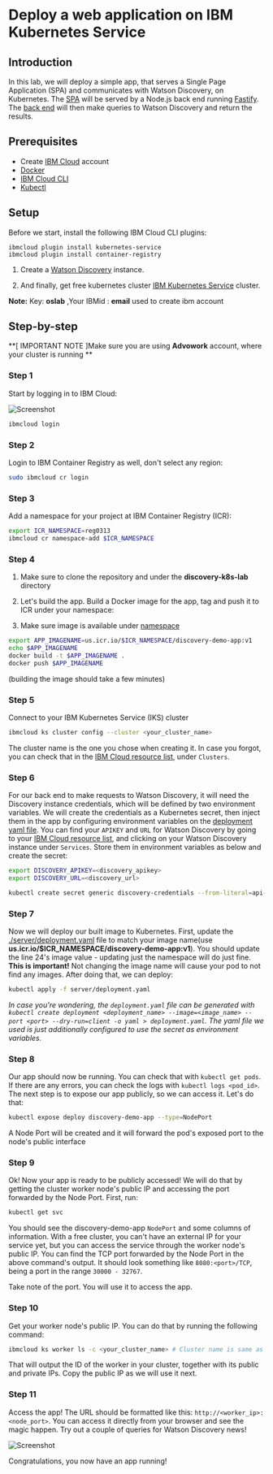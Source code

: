 # Deploy a web application on IBM Kubernetes Service

## Introduction

In this lab, we will deploy a simple app, that serves a Single Page Application (SPA) and communicates with Watson Discovery, on Kubernetes. The [SPA](./react-app) will be served by a Node.js back end running [Fastify](https://fastify.io). The [back end](./server) will then make queries to Watson Discovery and return the results.

## Prerequisites

- Create [IBM Cloud](https://ibm.biz/BdfsdZ) account 
- [Docker](https://www.docker.com/get-started)
- [IBM Cloud CLI](https://github.com/IBM-Cloud/ibm-cloud-cli-release#downloads)
- [Kubectl](https://v1-18.docs.kubernetes.io/docs/tasks/tools/install-kubectl/)

## Setup

Before we start, install the following IBM Cloud CLI plugins:

```
ibmcloud plugin install kubernetes-service
ibmcloud plugin install container-registry
```

1. Create a [Watson Discovery](https://cloud.ibm.com/catalog/services/watson-discovery) instance.

1. And finally, get free kubernetes cluster [IBM Kubernetes Service](https://cfclab.mybluemix.net/) cluster.

__Note:__ Key: __oslab__ ,Your IBMid : __email__ used to create ibm account


## Step-by-step

**[ IMPORTANT NOTE ]Make sure you are using __Advowork__ account, where your cluster is running **


### Step 1

Start by logging in to IBM Cloud:

![Screenshot](./doc/images/s1.jpg)


```sh
ibmcloud login
```

### Step 2

Login to IBM Container Registry as well, don't select any region:

```sh
sudo ibmcloud cr login
```

### Step 3

Add a namespace for your project at IBM Container Registry (ICR):

```sh
export ICR_NAMESPACE=reg0313
ibmcloud cr namespace-add $ICR_NAMESPACE
```

### Step 4

1. Make sure to clone the repository and under the __discovery-k8s-lab__ directory

2. Let's build the app. Build a Docker image for the app, tag and push it to ICR under your namespace:

3. Make sure image is available under [namespace](https://cloud.ibm.com/registry/namespaces)


```sh
export APP_IMAGENAME=us.icr.io/$ICR_NAMESPACE/discovery-demo-app:v1
echo $APP_IMAGENAME
docker build -t $APP_IMAGENAME .
docker push $APP_IMAGENAME
```

(building the image should take a few minutes)

### Step 5
Connect to your IBM Kubernetes Service (IKS) cluster
    
 ```sh
ibmcloud ks cluster config --cluster <your_cluster_name>    
 ```

The cluster name is the one you chose when creating it. In case you forgot, you can check that in the [IBM Cloud resource list](https://cloud.ibm.com/resources), under `Clusters`.

### Step 6

For our back end to make requests to Watson Discovery, it will need the Discovery instance credentials, which will be defined by two environment variables. We will create the credentials as a Kubernetes secret, then inject them in the app by configuring environment variables on the [deployment yaml file](./server/deployment.yaml). You can find your `APIKEY` and `URL` for Watson Discovery by going to your [IBM Cloud resource list](https://cloud.ibm.com/resources), and clicking on your Watson Discovery instance under `Services`. Store them in environment variables as below and create the secret:

```sh
export DISCOVERY_APIKEY=<discovery_apikey>
export DISCOVERY_URL=<discovery_url>

kubectl create secret generic discovery-credentials --from-literal=api-key=$DISCOVERY_APIKEY --from-literal=url=$DISCOVERY_URL
```

### Step 7

Now we will deploy our built image to Kubernetes. First, update the [./server/deployment.yaml](./server/deployment.yaml) file to match your image name(use __us.icr.io/$ICR_NAMESPACE/discovery-demo-app:v1__). You should update the line 24's image value - updating just the namespace will do just fine. **This is important!** Not changing the image name will cause your pod to not find any images. 
After doing that, we can deploy:

```sh
kubectl apply -f server/deployment.yaml
```

_In case you're wondering, the `deployment.yaml` file can be generated with `kubectl create deployment <deployment_name> --image=<image_name> --port <port> --dry-run=client -o yaml > deployment.yaml`. The yaml file we used is just additionally configured to use the secret as environment variables._

### Step 8

Our app should now be running. You can check that with `kubectl get pods`. If there are any errors, you can check the logs with `kubectl logs <pod_id>`. The next step is to expose our app publicly, so we can access it. Let's do that:

```sh
kubectl expose deploy discovery-demo-app --type=NodePort
```

A Node Port will be created and it will forward the pod's exposed port to the node's public interface

### Step 9

Ok! Now your app is ready to be publicly accessed! We will do that by getting the cluster worker node's public IP and accessing the port forwarded by the Node Port. First, run:

```sh
kubectl get svc
```

You should see the discovery-demo-app `NodePort` and some columns of information. With a free cluster, you can't have an external IP for your service yet, but you can access the service through the worker node's public IP. You can find the TCP port forwarded by the Node Port in the above command's output. It should look something like `8080:<port>/TCP`, being a port in the range `30000 - 32767`.

Take note of the port. You will use it to access the app.

### Step 10

Get your worker node's public IP. You can do that by running the following command:

```sh
ibmcloud ks worker ls -c <your_cluster_name> # Cluster name is same as in step 5
```

That will output the ID of the worker in your cluster, together with its public and private IPs. Copy the public IP as we will use it next.

### Step 11

Access the app! The URL should be formatted like this: `http://<worker_ip>:<node_port>`. You can access it directly from your browser and see the magic happen. Try out a couple of queries for Watson Discovery news!

![Screenshot](./doc/images/screenshot.png)

Congratulations, you now have an app running!


